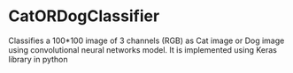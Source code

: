 # CatORDogClassifier
Classifies a 100*100 image of 3 channels (RGB) as Cat image or Dog image using convolutional neural networks model. It is implemented using Keras library in python
